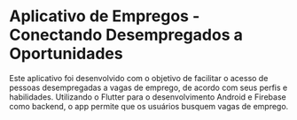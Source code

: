 # Aplicativo de Empregos - Conectando Desempregados a Oportunidades

Este aplicativo foi desenvolvido com o objetivo de facilitar o acesso de pessoas desempregadas a vagas de emprego, de acordo com seus perfis e habilidades. Utilizando o Flutter para o desenvolvimento Android e Firebase como backend, o app permite que os usuários busquem vagas de emprego.
